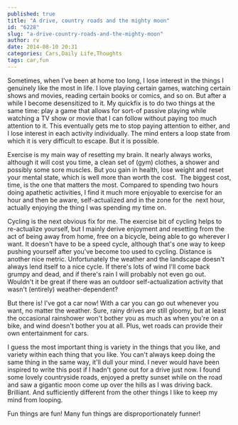 ```yaml
---
published: true
title: "A drive, country roads and the mighty moon"
id: "6228"
slug: "a-drive-country-roads-and-the-mighty-moon"
author: rv
date: 2014-08-10 20:31
categories: Cars,Daily Life,Thoughts
tags: car,fun
---
```

Sometimes, when I've been at home too long, I lose interest in the things I genuinely like the most in life. I love playing certain games, watching certain shows and movies, reading certain books or comics, and so on. But after a while I become desensitized to it. My quickfix is to do two things at the same time: play a game that allows for sort-of passive playing while watching a TV show or movie that I can follow without paying too much attention to it. This eventually gets me to stop paying attention to either, and I lose interest in each activity individually. The mind enters a loop state from which it is very difficult to escape. But it is possible.

Exercise is my main way of resetting my brain. It nearly always works, although it will cost you time, a clean set of (gym) clothes, a shower and possibly some sore muscles. But you gain in health, lose weight and reset your mental state, which is well more than worth the cost.  The biggest cost, time, is the one that matters the most. Compared to spending two hours doing apathetic activities, I find it much more enjoyable to exercise for an hour and then be aware, self-actualized and in the zone for the  next hour, actually enjoying the thing I was spending my time on.

Cycling is the next obvious fix for me. The exercise bit of cycling helps to re-actualize yourself, but I mainly derive enjoyment and resetting from the act of being away from home, free on a bicycle, being able to go wherever I want. It doesn't have to be a speed cycle, although that's one way to keep pushing yourself after you've become too used to cycling. Distance is another nice metric. Unfortunately the weather and the landscape doesn't always lend itself to a nice cycle. If there's lots of wind I'll come back grumpy and dead, and if there's rain I will probably not even go out. Wouldn't it be great if there was an outdoor self-actualization activity that wasn't (entirely) weather-dependent?

But there is! I've got a car now! With a car you can go out whenever you want, no matter the weather. Sure, rainy drives are still gloomy, but at least the occasional rainshower won't bother you as much as when you're on a bike, and wind doesn't bother you at all. Plus, wet roads can provide their own entertainment for cars.

I guess the most important thing is variety in the things that you like, and variety within each thing that you like. You can't always keep doing the same thing in the same way, it'll dull your mind. I never would have been inspired to write this post if I hadn't gone out for a drive just now. I found some lovely countryside roads, enjoyed a pretty sunset while on the road and saw a gigantic moon come up over the hills as I was driving back. Brilliant. And sufficiently different from the other things I like to keep my mind from looping.

Fun things are fun! Many fun things are disproportionately funner!